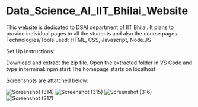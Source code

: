 # Data_Science_AI_IIT_Bhilai_Website
 
This website is dedicated to DSAI department of IIT Bhilai. It plans to provide individual pages to all the students and also the course pages. Technologies/Tools used: HTML, CSS, Javascript, Node.JS

Set Up Instructions:

Download and extract the zip file.
Open the extracted folder in VS Code and type in terminal: npm start
The homepage starts on localhost

Screenshots are attatched below:

![Screenshot (314)](https://user-images.githubusercontent.com/73427395/140605213-75fe54f1-9b28-4497-bb1f-d53acf838788.png)
![Screenshot (315)](https://user-images.githubusercontent.com/73427395/140605218-f364ddcc-4fc1-4a14-96ef-6c8a8a0fddc3.png)
![Screenshot (316)](https://user-images.githubusercontent.com/73427395/140605223-c0bb0276-0fd8-4c08-9290-9cf72d526adc.png)
![Screenshot (317)](https://user-images.githubusercontent.com/73427395/140605226-f6349124-33a6-4dc4-9bdd-ffa128b96d4c.png)

